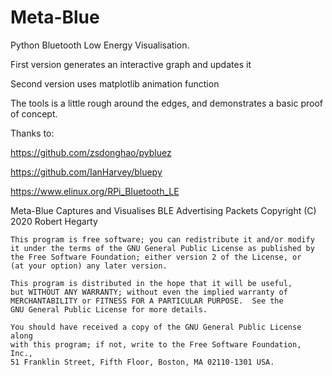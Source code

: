 # Meta-Blue
Python Bluetooth Low Energy Visualisation.

First version generates an interactive graph and updates it

Second version uses matplotlib animation function

The tools is a little rough around the edges, and demonstrates a basic proof of concept.

Thanks to:

https://github.com/zsdonghao/pybluez

https://github.com/IanHarvey/bluepy

https://www.elinux.org/RPi_Bluetooth_LE


Meta-Blue Captures and Visualises BLE Advertising Packets
    Copyright (C) 2020  Robert Hegarty

    This program is free software; you can redistribute it and/or modify
    it under the terms of the GNU General Public License as published by
    the Free Software Foundation; either version 2 of the License, or
    (at your option) any later version.

    This program is distributed in the hope that it will be useful,
    but WITHOUT ANY WARRANTY; without even the implied warranty of
    MERCHANTABILITY or FITNESS FOR A PARTICULAR PURPOSE.  See the
    GNU General Public License for more details.

    You should have received a copy of the GNU General Public License along
    with this program; if not, write to the Free Software Foundation, Inc.,
    51 Franklin Street, Fifth Floor, Boston, MA 02110-1301 USA.

